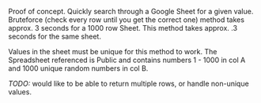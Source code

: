 Proof of concept.  Quickly search through a Google Sheet for a given value.
Bruteforce (check every row until you get the correct one) method takes approx. 3 seconds for a 1000 row Sheet.
This method takes approx. .3 seconds for the same sheet.

Values in the sheet must be unique for this method to work.  The Spreadsheet referenced is Public and contains numbers 1 - 1000 in col A and 1000 unique random numbers in col B.

*TODO:* would like to be able to return multiple rows, or handle non-unique values. 
